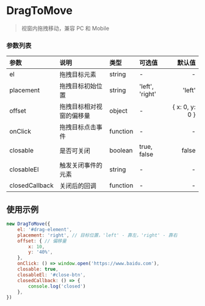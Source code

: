 # DragToMove
> 视窗内拖拽移动，兼容 PC 和 Mobile


### 参数列表
| 参数           | 说明                   | 类型     | 可选值          |默认值          | 
| :------------- |:-----------------------| :--------| :-------------- | ------------: |
| el             | 拖拽目标元素            | string   | -               | -             |
| placement      | 拖拽目标初始位置        | string   | 'left', 'right' |'left'         | 
| offset         | 拖拽目标相对视窗的偏移量 | object   |  -              |\{ x: 0, y: 0 \} |
| onClick        | 拖拽目标点击事件        | function | -               | -              |
| closable       | 是否可关闭             | boolean   | true, false    | false          |
| closableEl     | 触发关闭事件的元素      | string   | -               | -              |
| closedCallback | 关闭后的回调            | function | -              | -              |

##  使用示例
```js
new DragToMove({
    el: '#drag-element',
    placement: 'right', // 目标位置，'left' - 靠左，'right' - 靠右
    offset: { // 偏移量
        x: 10,
        y: '40%',
    },
    onClick: () => window.open('https://www.baidu.com'),
    closable: true,
    closableEl: '#close-btn',
    closedCallback: () => {
        console.log('closed')
    },
})
```